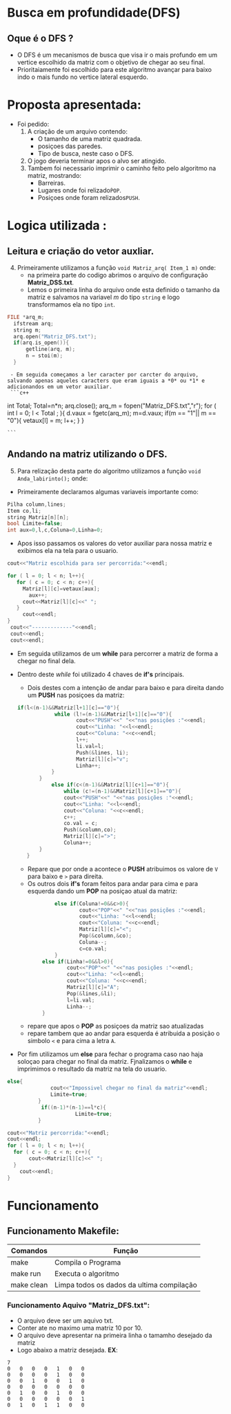  # Busca em profundidade(DFS)

 ## Oque é o DFS ?
  - O DFS é um mecanismos de busca que visa ir o mais profundo em um vertice escolhido da matriz com o objetivo de chegar ao seu final.
  - Prioritaiamente foi escolhido para este algoritmo avançar para baixo indo o mais fundo no vertice lateral esquerdo.

# Proposta apresentada:
 - Foi pedido:
   1. A criação de um arquivo contendo:
      - O tamanho de uma matriz quadrada. 
      - posiçoes das paredes.
      - Tipo de busca, neste caso o DFS.
   2. O jogo deveria terminar apos o alvo ser atingido.
   3. Tambem foi necessario imprimir o caminho feito pelo algoritmo na matriz, mostrando:
      - Barreiras.
      - Lugares onde foi relizado```ṔOP```.
      - Posiçoes onde foram relizados```PUSH```.

 # Logica utilizada :

 ## Leitura e criação do vetor auxliar.
   4. Primeiramente utilizamos a função `void Matriz_arq( Item_1 m)` onde:
      - na primeira parte do codigo abrimos o arquivo de configuração **Matriz_DSS.txt**.
      - Lemos o primeira linha do arquivo onde esta definido o tamanho da matriz e salvamos na variavel *m* do tipo `string` e logo transformamos ela no tipo `int`.
  ```c++
  FILE *arq_m;
	ifstream arq;
	string m;
	arq.open("Matriz_DFS.txt");
	if(arq.is_open()){
		getline(arq, m);
		n = stoi(m);
	}
  ```
     - Em seguida começamos a ler caracter por carcter do arquivo, salvando apenas aqueles caracters que eram iguais a *0* ou *1* e adicionandos em um vetor auxiliar. 
     ```c++
  int Total;
	Total=n*n;
	arq.close();
	arq_m = fopen("Matriz_DFS.txt","r");
	for ( int l = 0; l < Total ; ){
		d.vaux = fgetc(arq_m);
		m=d.vaux;
		if(m == "1"|| m == "0"){
			 vetaux[l] = m;
								l++;
		}
	}

    ```

## Andando na matriz utilizando o DFS.


 5. Para relização desta parte do algoritmo utilizamos a função `void Anda_labirinto();` onde:
  - Primeiramente declaramos algumas variaveis importante como:
  ```c++
  Pilha column,lines;
  Item co,li;	
  string Matriz[n][n];
  bool Limite=false;
  int aux=0,l,c,Coluna=0,Linha=0;
  ```
  - Apos isso passamos os valores do vetor auxiliar para nossa matriz e exibimos ela na tela para o usuario.

   ```c++
  cout<<"Matriz escolhida para ser percorrida:"<<endl;

  for ( l = 0; l < n; l++){
      for ( c = 0; c < n; c++){ 
        Matriz[l][c]=vetaux[aux];
          aux++;
        cout<<Matriz[l][c]<<" ";
      } 
        cout<<endl;
  }
    cout<<"-------------"<<endl;
    cout<<endl;
    cout<<endl;
  ```
  -  Em seguida utilizamos de um **while** para percorrer a matriz de forma a chegar no final dela.
  - Dentro deste *while* foi utilizado 4 chaves de **if's** principais.
    - Dois destes com a intenção de andar para baixo e para direita dando um **PUSH** nas posiçoes da matriz:
     ```c++
     if(l<(n-1)&&Matriz[l+1][c]=="0"){
				 while (l!=(n-1)&&Matriz[l+1][c]=="0"){
						cout<<"PUSH"<<" "<<"nas posições :"<<endl;
						cout<<"Linha: "<<l<<endl;
						cout<<"Coluna: "<<c<<endl;
					    l++; 
						li.val=l;
						Push(&lines, li);
						Matriz[l][c]="v"; 	
						Linha++;				
				}		
			}
				else if(c<(n-1)&&Matriz[l][c+1]=="0"){
					while (c!=(n-1)&&Matriz[l][c+1]=="0"){
					cout<<"PUSH"<<" "<<"nas posições :"<<endl;
					cout<<"Linha: "<<l<<endl;
					cout<<"Coluna: "<<c<<endl;
					c++;
					co.val = c;
					Push(&column,co);
					Matriz[l][c]=">";
					Coluna++;	
			}	
		}
    ```
      - Repare que por onde a acontece o **PUSH** atribuimos os valore de `V` para baixo e `>` para direita.
    - Os outros dois **if's** foram feitos para andar para cima e para esquerda dando um **POP** na posiçao atual da matriz:
    ```c++
				else if(Coluna!=0&&c>0){
						cout<<"POP"<<" "<<"nas posições :"<<endl;
						cout<<"Linha: "<<l<<endl;
						cout<<"Coluna: "<<c<<endl;
						Matriz[l][c]="<";
						Pop(&column,&co);
						Coluna--;
						c=co.val; 				
				}
			else if(Linha!=0&&l>0){
					cout<<"POP"<<" "<<"nas posições :"<<endl;
					cout<<"Linha: "<<l<<endl;
					cout<<"Coluna: "<<c<<endl;
					Matriz[l][c]="A";
					Pop(&lines,&li);
					l=li.val;
					Linha--;	
			}
    ```
      - repare que apos o **POP** as posiçoes da matriz sao atualizadas
      - repare tambem que ao andar para esquerda é atribuida a posição o simbolo `<` e para cima a letra `A`.
    
  - Por fim utilizamos um **else** para fechar o programa caso nao haja soloçao para chegar no final da matriz. Fjnalizamos o **while** e imprimimos o resultado da matriz na tela do usuario.
  ```C++
  else{
				cout<<"Impossivel chegar no final da matriz"<<endl;
				Limite=true;
			}
			 if((n-1)*(n-1)==l*c){
						Limite=true;
			}

cout<<"Matriz percorrida:"<<endl; 
cout<<endl;
for ( l = 0; l < n; l++){
  	for ( c = 0; c < n; c++){ 
		 cout<<Matriz[l][c]<<" ";
  	}
	  cout<<endl;
}
  ```

# Funcionamento 
   
 ## Funcionamento Makefile:
                                                                   
 |      Comandos       |        Função       |
 | ------------------- | ------------------- |
 |         make        |  Compila o Programa |
 |       make run      | Executa o algoritmo |
 |       make clean    | Limpa todos os dados da ultima compilação|
 ### Funcionamento Aquivo **"Matriz_DFS.txt"**:
 
 - O arquivo deve ser um aquivo txt.
 - Conter ate no maximo uma matriz 10 por 10.
 - O arquivo deve apresentar na primeira linha o tamamho desejado da matriz 
 - Logo abaixo a matriz desejada.
 **EX**:
 ```
 7
0   0   0   0   1   0   0
0   0   0   0   1   0   0
0   0   1   0   0   1   0
0   0   0   0   0   0   0
0   1   0   0   1   0   0
0   0   0   0   0   0   1
0   1   0   1   1   0   0 
``` 